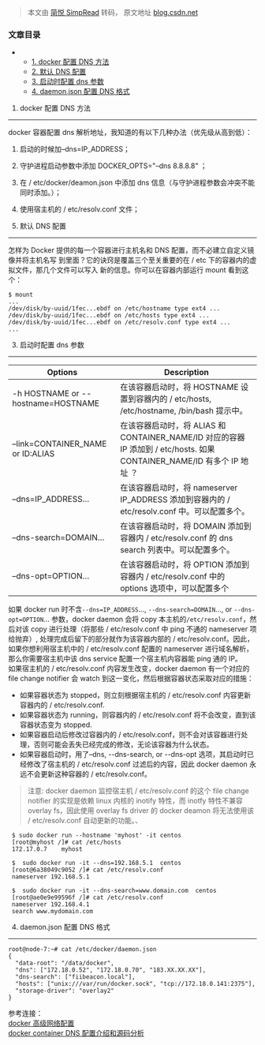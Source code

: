 > 本文由 [简悦 SimpRead](http://ksria.com/simpread/) 转码， 原文地址 [blog.csdn.net](https://blog.csdn.net/xixihahalelehehe/article/details/114979382)

### 文章目录

*   *   [1. docker 配置 DNS 方法](#1_dockerDNS_3)
    *   [2. 默认 DNS 配置](#2_DNS_10)
    *   [3. 启动时配置 dns 参数](#3_dns_22)
    *   [4. daemon.json 配置 DNS 格式](#4_daemonjsonDNS_56)

1. docker 配置 DNS 方法
-------------------

docker 容器配置 dns 解析地址，我知道的有以下几种办法（优先级从高到低）：

1.  启动的时候加–dns=IP_ADDRESS；
2.  守护进程启动参数中添加 DOCKER_OPTS="–dns 8.8.8.8" ；
3.  在 / etc/docker/deamon.json 中添加 dns 信息（与守护进程参数会冲突不能同时添加。）；
4.  使用宿主机的 / etc/resolv.conf 文件；

2. 默认 DNS 配置
------------

怎样为 Docker 提供的每一个容器进行主机名和 DNS 配置，而不必建立自定义镜像并将主机名写 到里面？它的诀窍是覆盖三个至关重要的在 / etc 下的容器内的虚拟文件，那几个文件可以写入 新的信息。你可以在容器内部运行 mount 看到这个：

```
$ mount
...
/dev/disk/by-uuid/1fec...ebdf on /etc/hostname type ext4 ...
/dev/disk/by-uuid/1fec...ebdf on /etc/hosts type ext4 ...
/dev/disk/by-uuid/1fec...ebdf on /etc/resolv.conf type ext4 ...
...

```

3. 启动时配置 dns 参数
---------------

<table><thead><tr><th>Options</th><th>Description</th></tr></thead><tbody><tr><td>-h HOSTNAME or --hostname=HOSTNAME</td><td>在该容器启动时，将 HOSTNAME 设置到容器内的 / etc/hosts, /etc/hostname, /bin/bash 提示中。</td></tr><tr><td>–link=CONTAINER_NAME or ID:ALIAS</td><td>在该容器启动时，将 ALIAS 和 CONTAINER_NAME/ID 对应的容器 IP 添加到 / etc/hosts. 如果 CONTAINER_NAME/ID 有多个 IP 地址 ？</td></tr><tr><td>–dns=IP_ADDRESS…</td><td>在该容器启动时，将 nameserver IP_ADDRESS 添加到容器内的 / etc/resolv.conf 中。可以配置多个。</td></tr><tr><td>–dns-search=DOMAIN…</td><td>在该容器启动时，将 DOMAIN 添加到容器内 / etc/resolv.conf 的 dns search 列表中。可以配置多个。</td></tr><tr><td>–dns-opt=OPTION…</td><td>在该容器启动时，将 OPTION 添加到容器内 / etc/resolv.conf 中的 options 选项中，可以配置多个</td></tr></tbody></table>

如果 docker run 时不含`--dns=IP_ADDRESS`…, `--dns-search=DOMAIN`…, or `--dns-opt=OPTION`… 参数，docker daemon 会将 copy 本主机的`/etc/resolv.conf`，然后对该 copy 进行处理（将那些 / etc/resolv.conf 中 ping 不通的 nameserver 项给抛弃）, 处理完成后留下的部分就作为该容器内部的 / etc/resolv.conf。因此，如果你想利用宿主机中的 / etc/resolv.conf 配置的 nameserver 进行域名解析，那么你需要宿主机中该 dns service 配置一个宿主机内容器能 ping 通的 IP。  
如果宿主机的 / etc/resolv.conf 内容发生改变，docker daemon 有一个对应的 file change notifier 会 watch 到这一变化，然后根据容器状态采取对应的措施：

*   如果容器状态为 stopped，则立刻根据宿主机的 / etc/resolv.conf 内容更新容器内的 / etc/resolv.conf.
*   如果容器状态为 running，则容器内的 / etc/resolv.conf 将不会改变，直到该容器状态变为 stopped.
*   如果容器启动后修改过容器内的 / etc/resolv.conf，则不会对该容器进行处理，否则可能会丢失已经完成的修改，无论该容器为什么状态。
*   如果容器启动时，用了–dns, --dns-search, or --dns-opt 选项，其启动时已经修改了宿主机的 / etc/resolv.conf 过滤后的内容，因此 docker daemon 永远不会更新这种容器的 / etc/resolv.conf。

> 注意: docker daemon 监控宿主机 / etc/resolv.conf 的这个 file change notifier 的实现是依赖 linux 内核的 inotify 特性，而 inotfy 特性不兼容 overlay fs，因此使用 overlay fs driver 的 docker deamon 将无法使用该 / etc/resolv.conf 自动更新的功能。、

```
 $ sudo docker run --hostname 'myhost' -it centos
 [root@myhost /]# cat /etc/hosts
 172.17.0.7    myhost

 $  sudo docker run -it --dns=192.168.5.1  centos
 [root@6a38049c9052 /]# cat /etc/resolv.conf
 nameserver 192.168.5.1

 $  sudo docker run -it --dns-search=www.domain.com  centos
 [root@ae0e9e99596f /]# cat /etc/resolv.conf
 nameserver 192.168.4.1
 search www.mydomain.com

```

4. daemon.json 配置 DNS 格式
------------------------

```
root@node-7:~# cat /etc/docker/daemon.json
{
  "data-root": "/data/docker",
  "dns": ["172.18.0.52", "172.18.0.70", "183.XX.XX.XX"],
  "dns-search": ["fiibeacon.local"],
  "hosts": ["unix:///var/run/docker.sock", "tcp://172.18.0.141:2375"],
  "storage-driver": "overlay2"
}

```

参考连接：  
[docker 高级网络配置](http://www.dockerinfo.net/%E9%AB%98%E7%BA%A7%E7%BD%91%E7%BB%9C%E9%85%8D%E7%BD%AE)  
[docker container DNS 配置介绍和源码分析](https://cloud.tencent.com/developer/article/1096388)